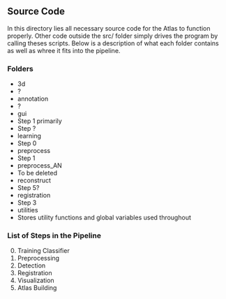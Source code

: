 ## Source Code

In this directory lies all necessary source code for the Atlas to function properly. Other code outside the src/ folder simply drives the program by calling theses scripts. Below is a description of what each folder contains as well as whree it fits into the pipeline.

### Folders

- 3d
 - ?
- annotation
 - ?
- gui
 - Step 1 primarily
 - Step ?
- learning
 - Step 0
- preprocess
 - Step 1
- preprocess_AN
 - To be deleted
- reconstruct
 - Step 5?
- registration
 - Step 3
- utilities
 - Stores utility functions and global variables used throughout

### List of Steps in the Pipeline

 0. Training Classifier
 1. Preprocessing
 2. Detection
 3. Registration
 4. Visualization
 5. Atlas Building

